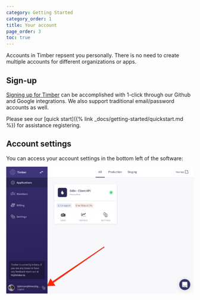 ```yaml
---
category: Getting Started
category_order: 1
title: Your account
page_order: 3
toc: true
---
```


Accounts in Timber repsent you personally. There is no need to create multiple accounts
for different organizations or apps.


## Sign-up

[Signing up for Timber](https://app.timber.io) can be accomplished with 1-click through our
Github and Google integrations. We also support traditional email/password accounts as well.

Please see our [quick start]({% link _docs/getting-started/quickstart.md %}) for assistance
registering.


## Account settings

You can access your account settings in the bottom left of the software:


![Sign-up](/assets/img/docs/account-settings.png)
